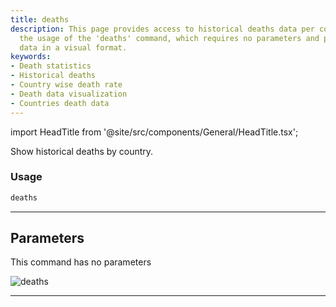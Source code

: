 ```yaml
---
title: deaths
description: This page provides access to historical deaths data per country. It explains
  the usage of the 'deaths' command, which requires no parameters and presents the
  data in a visual format.
keywords:
- Death statistics
- Historical deaths
- Country wise death rate
- Death data visualization
- Countries death data
---
```


import HeadTitle from '@site/src/components/General/HeadTitle.tsx';

<HeadTitle title="deaths - Covid - Alt - Reference | OpenBB Terminal Docs" />

Show historical deaths by country.

### Usage

```python
deaths
```

---

## Parameters

This command has no parameters


![deaths](https://user-images.githubusercontent.com/46355364/153897766-73a8e2ee-c4e6-40d3-a65d-8b116efdacfa.png)

---
